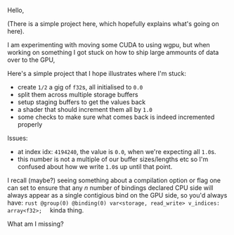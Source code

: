 Hello,

(There is a simple project here, which hopefully explains what's going on here).

I am experimenting with moving some CUDA to using wgpu, but when working on something I got stuck on how to ship large ammounts of data over to the GPU, 

Here's a simple project that I hope illustrates where I'm stuck:
- create `1/2` a gig of `f32`s, all initialised to `0.0`
- split them across multiple storage buffers
- setup staging buffers to get the values back
- a shader that should increment them all by `1.0`
- some checks to make sure what comes back is indeed incremented properly

Issues:
- at index idx: `4194240`, the value is `0.0`, when we're expecting all `1.0`s.
- this number is not a multiple of our buffer sizes/lengths etc so I'm confused about how we write `1.0`s up until that point.

I recall (maybe?) seeing something about a compilation option or flag one can set to ensure that any _n_ number of bindings declared CPU side will always appear as a single contigious bind on the GPU side, so you'd always have:
	```rust
	@group(0)
	@binding(0)
	var<storage, read_write> v_indices: array<f32>; 
	```
kinda thing.

What am I missing?
